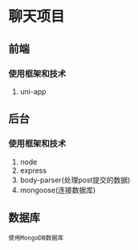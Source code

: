 # 聊天项目

## 前端

### 使用框架和技术
1. uni-app

## 后台

### 使用框架和技术

1. node 
2. express
3. body-parser(处理post提交的数据)
4. mongoose(连接数据库)

## 数据库
`使用MongoDB数据库`